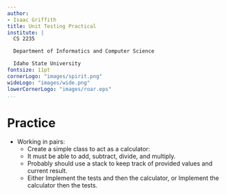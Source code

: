 ```yaml
---
author:
- Isaac Griffith
title: Unit Testing Practical
institute: |
  CS 2235

  Department of Informatics and Computer Science

  Idaho State University
fontsize: 11pt
cornerLogo: "images/spirit.png"
wideLogo: "images/wide.png"
lowerCornerLogo: "images/roar.eps"
...
```


# Practice

* Working in pairs:
  - Create a simple class to act as a calculator:
  - It must be able to add, subtract, divide, and multiply.
  - Probably should use a stack to keep track of provided values and current result.
  - Either Implement the tests and then the calculator, or Implement the calculator then the tests.

